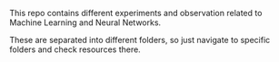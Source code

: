 This repo contains different experiments and observation related to Machine Learning and Neural Networks.


These are separated into different folders, so just navigate to specific folders and check resources there.
